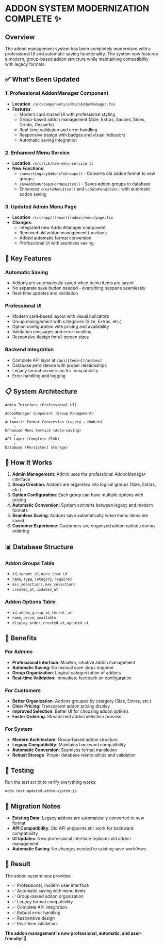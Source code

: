 # ADDON SYSTEM MODERNIZATION COMPLETE ✨

## Overview
The addon management system has been completely modernized with a professional UI and automatic saving functionality. The system now features a modern, group-based addon structure while maintaining compatibility with legacy formats.

## ✅ What's Been Updated

### 1. Professional AddonManager Component
- **Location**: `/src/components/admin/AddonManager.tsx`
- **Features**:
  - Modern card-based UI with professional styling
  - Group-based addon management (Size, Extras, Sauces, Sides, Drinks, Desserts)
  - Real-time validation and error handling
  - Responsive design with badges and visual indicators
  - Automatic saving integration

### 2. Enhanced Menu Service
- **Location**: `/src/lib/new-menu-service.ts`
- **New Functions**:
  - `convertLegacyAddonsToGroups()` - Converts old addon format to new groups
  - `saveAddonGroupsForMenuItem()` - Saves addon groups to database
  - Enhanced `createMenuItem()` and `updateMenuItem()` with automatic addon saving

### 3. Updated Admin Menu Page
- **Location**: `/src/app/[tenant]/admin/menu/page.tsx`
- **Changes**:
  - Integrated new AddonManager component
  - Removed old addon management functions
  - Added automatic format conversion
  - Professional UI with seamless saving

## 🚀 Key Features

### Automatic Saving
- Addons are automatically saved when menu items are saved
- No separate save button needed - everything happens seamlessly
- Real-time updates and validation

### Professional UI
- Modern card-based layout with visual indicators
- Group management with categories (Size, Extras, etc.)
- Option configuration with pricing and availability
- Validation messages and error handling
- Responsive design for all screen sizes

### Backend Integration
- Complete API layer at `/api/[tenant]/addons/`
- Database persistence with proper relationships
- Legacy format conversion for compatibility
- Error handling and logging

## 📋 System Architecture

```
Admin Interface (Professional UI)
    ↓
AddonManager Component (Group Management)
    ↓
Automatic Format Conversion (Legacy ↔ Modern)
    ↓
Enhanced Menu Service (Auto-saving)
    ↓
API Layer (Complete CRUD)
    ↓
Database (Persistent Storage)
```

## 🔧 How It Works

1. **Admin Management**: Admin uses the professional AddonManager interface
2. **Group Creation**: Addons are organized into logical groups (Size, Extras, etc.)
3. **Option Configuration**: Each group can have multiple options with pricing
4. **Automatic Conversion**: System converts between legacy and modern formats
5. **Seamless Saving**: Addons save automatically when menu items are saved
6. **Customer Experience**: Customers see organized addon options during ordering

## 📊 Database Structure

### Addon Groups Table
- `id`, `tenant_id`, `menu_item_id`
- `name`, `type`, `category`, `required`
- `min_selections`, `max_selections`
- `created_at`, `updated_at`

### Addon Options Table
- `id`, `addon_group_id`, `tenant_id`
- `name`, `price`, `available`
- `display_order`, `created_at`, `updated_at`

## 🎯 Benefits

### For Admins
- **Professional Interface**: Modern, intuitive addon management
- **Automatic Saving**: No manual save steps required
- **Group Organization**: Logical categorization of addons
- **Real-time Validation**: Immediate feedback on configuration

### For Customers
- **Better Organization**: Addons grouped by category (Size, Extras, etc.)
- **Clear Pricing**: Transparent addon pricing display
- **Improved Selection**: Better UI for choosing addon options
- **Faster Ordering**: Streamlined addon selection process

### For System
- **Modern Architecture**: Group-based addon structure
- **Legacy Compatibility**: Maintains backward compatibility
- **Automatic Conversion**: Seamless format translation
- **Robust Storage**: Proper database relationships and validation

## 🧪 Testing

Run the test script to verify everything works:
```bash
node test-updated-addon-system.js
```

## 🔄 Migration Notes

- **Existing Data**: Legacy addons are automatically converted to new format
- **API Compatibility**: Old API endpoints still work for backward compatibility
- **UI Updates**: New professional interface replaces old addon management
- **Automatic Saving**: No changes needed to existing save workflows

## 🎉 Result

The addon system now provides:
- ✅ Professional, modern user interface
- ✅ Automatic saving with menu items
- ✅ Group-based addon organization
- ✅ Legacy format compatibility
- ✅ Complete API integration
- ✅ Robust error handling
- ✅ Responsive design
- ✅ Real-time validation

**The addon management is now professional, automatic, and user-friendly!** 🚀

